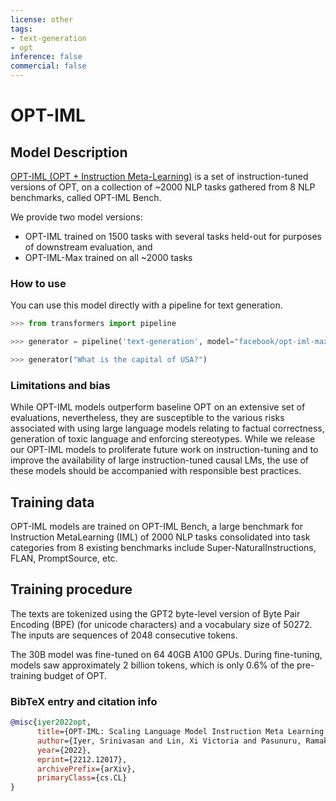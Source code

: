 ```yaml
---
license: other
tags:
- text-generation
- opt
inference: false
commercial: false
---
```

# OPT-IML

## Model Description

[OPT-IML (OPT + Instruction Meta-Learning)](https://arxiv.org/abs/2212.12017) is a set of instruction-tuned versions of OPT, on a collection of ~2000 NLP tasks gathered from 8 NLP benchmarks, called OPT-IML Bench.

We provide two model versions: 
* OPT-IML trained on 1500 tasks with several tasks held-out for purposes of downstream evaluation, and 
* OPT-IML-Max trained on all ~2000 tasks

### How to use
You can use this model directly with a pipeline for text generation.

```python
>>> from transformers import pipeline

>>> generator = pipeline('text-generation', model="facebook/opt-iml-max-1.3b")

>>> generator("What is the capital of USA?")
```

### Limitations and bias

While OPT-IML models outperform baseline OPT on an extensive set of evaluations,
nevertheless, they are susceptible to the various risks associated with using large language models
relating to factual correctness, generation of toxic language and enforcing stereotypes. While we release our
OPT-IML models to proliferate future work on instruction-tuning and to improve the availability
of large instruction-tuned causal LMs, the use of these models should be
accompanied with responsible best practices.

## Training data
OPT-IML models are trained on OPT-IML Bench, a large benchmark for Instruction MetaLearning (IML) of 2000 NLP tasks consolidated into task categories from 8 existing benchmarks include Super-NaturalInstructions, FLAN, PromptSource, etc. 

## Training procedure
The texts are tokenized using the GPT2 byte-level version of Byte Pair Encoding (BPE) (for unicode characters) and a vocabulary size of 50272. The inputs are sequences of 2048 consecutive tokens.

The 30B model was fine-tuned on 64 40GB A100 GPUs. During fine-tuning, models saw approximately 2 billion tokens, which is only 0.6% of the pre-training
budget of OPT.


### BibTeX entry and citation info
```bibtex
@misc{iyer2022opt,
      title={OPT-IML: Scaling Language Model Instruction Meta Learning through the Lens of Generalization}, 
      author={Iyer, Srinivasan and Lin, Xi Victoria and Pasunuru, Ramakanth and Mihaylov, Todor and Simig, D{\'a}niel and Yu, Ping and Shuster, Kurt and Wang, Tianlu and Liu, Qing and Koura, Punit Singh and others},
      year={2022},
      eprint={2212.12017},
      archivePrefix={arXiv},
      primaryClass={cs.CL}
}
```